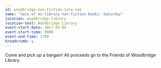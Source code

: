 ```yaml
---
id: woodbridge-non-fiction-sale-sat
name: "Sale of ex-library non-fiction books: Saturday"
location: woodbridge-library
location-text: Woodbridge Library
event-start-date: 2017-03-04
event-start-time: 0900
event-end-time: 1700
breadcrumb: y
---
```


Come and pick up a bargain! All proceeds go to the Friends of Woodbridge Library.
